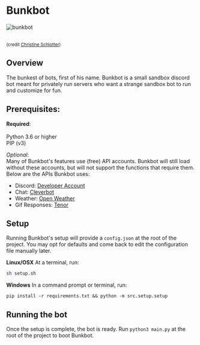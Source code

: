 
# Bunkbot

![bunkbot](https://github.com/fugwenna/bunkbot/blob/docs/readme/avatar.png)

<br/>  <sup>(credit [Christine Schlotter](http://christineschlotter.com))</sup>

  

## Overview

The bunkest of bots, first of his name. Bunkbot is a small sandbox discord bot meant for privately run servers who want a strange sandbox bot to run and customize for fun.

## Prerequisites:
**Required**:   
<br/> Python 3.6 or higher
<br/> PIP (v3)

_Optional_: <br />
Many of Bunkbot's features use (free) API accounts. Bunkbot will still load without these accounts, but will not support the functions that require them. Below are the APIs Bunkbot uses:
- Discord: [Developer Account](https://discord.com/developers/applications)
- Chat: [Cleverbot](https://cleverbot.io/)
- Weather: [Open Weather](https://openweathermap.org/api)
- Gif Responses: [Tenor](https://tenor.com/gifapi/documentation)
  

## Setup
Running Bunkbot's setup will provide a `config.json` at the root of the project. You may opt for defaults and come back to edit the configuration file manually later.

**Linux/OSX**
At a terminal, run: 
```bash
sh setup.sh
```
  
**Windows**
  In a command prompt or terminal, run:  
  ```
  pip install -r requirements.txt && python -m src.setup.setup
  ```
  
 ## Running the bot
Once the setup is complete, the bot is ready. Run `python3 main.py` at the root of the project to boot Bunkbot.
